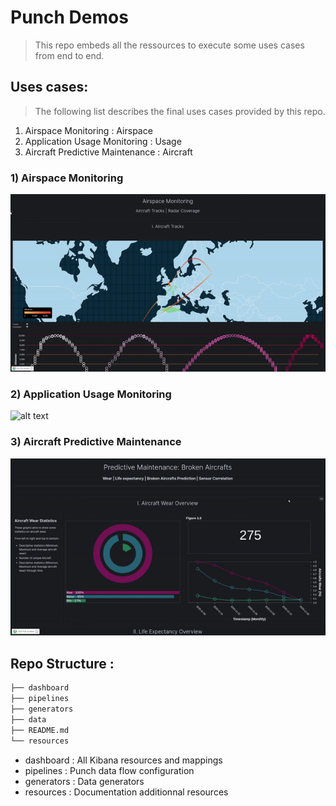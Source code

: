# Punch Demos

> This repo embeds all the ressources to execute some uses cases from end to end.

## Uses cases:
> The following list describes the final uses cases provided by this repo.

1) Airspace Monitoring : Airspace
2) Application Usage Monitoring : Usage
3) Aircraft Predictive Maintenance : Aircraft


### 1) Airspace Monitoring
![alt text](resources/airspace.gif)
### 2) Application Usage Monitoring
![alt text](resources/usage.gif)
### 3) Aircraft Predictive Maintenance
![alt text](resources/aircraft_maintenance_predictive.gif)

## Repo Structure :
```sh
├── dashboard
├── pipelines
├── generators
├── data
├── README.md
└── resources
```
- dashboard : All Kibana resources and mappings
- pipelines : Punch data flow configuration
- generators : Data generators
- resources : Documentation additionnal resources
